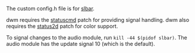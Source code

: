 The custom config.h file is for [slbar](https://github.com/Rentib/slbar).

dwm requires the [statuscmd](https://dwm.suckless.org/patches/statuscmd/) patch for providing signal handling.
dwm also requires the [status2d](https://dwm.suckless.org/patches/status2d/) patch for color support.

To signal changes to the audio module, run `kill -44 $(pidof slbar)`. The audio module has the update signal 10 (which is the default).
